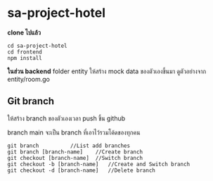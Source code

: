 
# sa-project-hotel
**clone ไปแล้ว** 

    cd sa-project-hotel
    cd frontend
    npm install

**ในส่วน backend**
folder entity ให้สร้าง mock data ของตัวเองขึ้นมา ดูตัวอย่างจาก entity/room.go

## **Git branch**
ให้สร้าง branch ของตัวเองเวลา push ขึ้น github 

branch main จะเป็น branch ที่เอาไว้รวมโค้ดของทุกคน

    git branch			//List add branches
    git branch [branch-name]	//Create branch
    git checkout [branch-name]	//Switch branch
    git checkout -b [branch-name]	//Create and Switch branch
    git checkout -d [branch-name]	//Delete branch
	
